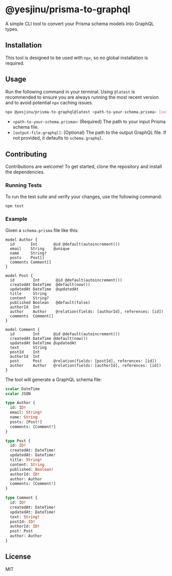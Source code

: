 # @yesjinu/prisma-to-graphql

A simple CLI tool to convert your Prisma schema models into GraphQL types.

## Installation

This tool is designed to be used with `npx`, so no global installation is required.

## Usage

Run the following command in your terminal. Using `@latest` is recommended to ensure you are always running the most recent version and to avoid potential `npx` caching issues.

```bash
npx @yesjinu/prisma-to-graphql@latest <path-to-your-schema.prisma> [output-file.graphql]
```

-   `<path-to-your-schema.prisma>`: (Required) The path to your input Prisma schema file.
-   `[output-file.graphql]`: (Optional) The path to the output GraphQL file. If not provided, it defaults to `schema.graphql`.

## Contributing

Contributions are welcome! To get started, clone the repository and install the dependencies.

### Running Tests

To run the test suite and verify your changes, use the following command:

```bash
npm test
```

### Example

Given a `schema.prisma` file like this:

```prisma
model Author {
  id       Int       @id @default(autoincrement())
  email    String    @unique
  name     String?
  posts    Post[]
  comments Comment[]
}

model Post {
  id        Int       @id @default(autoincrement())
  createdAt DateTime  @default(now())
  updatedAt DateTime  @updatedAt
  title     String
  content   String?
  published Boolean   @default(false)
  authorId  Int
  author    Author    @relation(fields: [authorId], references: [id])
  comments  Comment[]
}

model Comment {
  id        Int      @id @default(autoincrement())
  createdAt DateTime @default(now())
  updatedAt DateTime @updatedAt
  text      String
  postId    Int
  authorId  Int
  post      Post     @relation(fields: [postId], references: [id])
  author    Author   @relation(fields: [authorId], references: [id])
}
```

The tool will generate a GraphQL schema file:

```graphql
scalar DateTime
scalar JSON

type Author {
  id: ID!
  email: String!
  name: String
  posts: [Post!]
  comments: [Comment!]
}

type Post {
  id: ID!
  createdAt: DateTime!
  updatedAt: DateTime!
  title: String!
  content: String
  published: Boolean!
  authorId: ID!
  author: Author
  comments: [Comment!]
}

type Comment {
  id: ID!
  createdAt: DateTime!
  updatedAt: DateTime!
  text: String!
  postId: ID!
  authorId: ID!
  post: Post
  author: Author
}

```

## License

MIT
